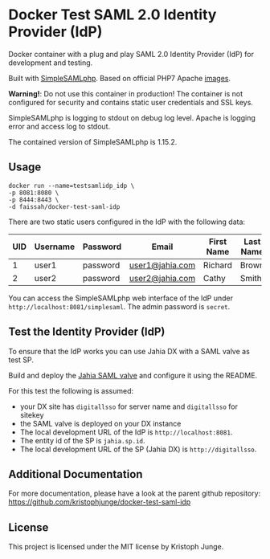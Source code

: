 # Docker Test SAML 2.0 Identity Provider (IdP)

Docker container with a plug and play SAML 2.0 Identity Provider (IdP) for development and testing.

Built with [SimpleSAMLphp](https://simplesamlphp.org). Based on official PHP7 Apache [images](https://hub.docker.com/_/php/).

**Warning!**: Do not use this container in production! The container is not configured for security and contains static user credentials and SSL keys.

SimpleSAMLphp is logging to stdout on debug log level. Apache is logging error and access log to stdout.

The contained version of SimpleSAMLphp is 1.15.2.

## Usage

```
docker run --name=testsamlidp_idp \      
-p 8081:8080 \
-p 8444:8443 \
-d faissah/docker-test-saml-idp 
```

There are two static users configured in the IdP with the following data:

| UID | Username | Password | Email | First Name | Last Name | Group |
|---|---|---|---|---|---|---|
| 1 | user1 | password | user1@jahia.com | Richard | Brown | group1 |
| 2 | user2 | password | user2@jahia.com | Cathy | Smith | group2 |


You can access the SimpleSAMLphp web interface of the IdP under `http://localhost:8081/simplesaml`. The admin password is `secret`.


## Test the Identity Provider (IdP)

To ensure that the IdP works you can use Jahia DX with a SAML valve as test SP.

Build and deploy the  [Jahia SAML valve](https://github.com/Jahia/saml-authentication-valve) and configure it using the README.

For this test the following is assumed:

- your DX site has `digitallsso` for server name and  `digitallsso` for sitekey
- the SAML valve is deployed on your DX instance
- The local development URL of the IdP is `http://localhost:8081`.
- The entity id of the SP is `jahia.sp.id`.
- The local development URL of the SP (Jahia DX) is `http://digitallsso`.


## Additional Documentation

For more documentation, please have a look at the parent github repository:
https://github.com/kristophjunge/docker-test-saml-idp

## License

This project is licensed under the MIT license by Kristoph Junge.
